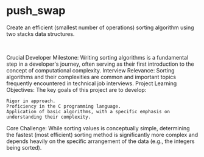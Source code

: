 # push_swap
Create an efficient (smallest number of operations) sorting algorithm using two stacks data structures.

<br>

Crucial Developer Milestone: Writing sorting algorithms is a fundamental step in a developer's journey, often serving as their first introduction to the concept of computational complexity.
Interview Relevance: Sorting algorithms and their complexities are common and important topics frequently encountered in technical job interviews.
Project Learning Objectives: The key goals of this project are to develop:

    Rigor in approach.
    Proficiency in the C programming language.
    Application of basic algorithms, with a specific emphasis on understanding their complexity.
     

Core Challenge: While sorting values is conceptually simple, determining the fastest (most efficient) sorting method is significantly more complex and depends heavily on the specific arrangement of the data (e.g., the integers being sorted).
